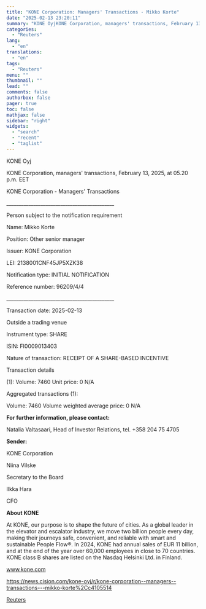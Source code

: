 ```yaml
---
title: "KONE Corporation: Managers' Transactions - Mikko Korte"
date: "2025-02-13 23:20:11"
summary: "KONE OyjKONE Corporation, managers' transactions, February 13, 2025, at 05.20 p.m. EETKONE Corporation - Managers' Transactions____________________________________________Person subject to the notification requirementName: Mikko KortePosition: Other senior managerIssuer: KONE CorporationLEI: 2138001CNF45JP5XZK38Notification type: INITIAL NOTIFICATIONReference number: 96209/4/4____________________________________________Transaction date: 2025-02-13Outside a trading venueInstrument type: SHAREISIN: FI0009013403Nature of transaction: RECEIPT OF A SHARE-BASED INCENTIVE Transaction..."
categories:
  - "Reuters"
lang:
  - "en"
translations:
  - "en"
tags:
  - "Reuters"
menu: ""
thumbnail: ""
lead: ""
comments: false
authorbox: false
pager: true
toc: false
mathjax: false
sidebar: "right"
widgets:
  - "search"
  - "recent"
  - "taglist"
---
```


KONE Oyj

KONE Corporation, managers' transactions, February 13, 2025, at 05.20 p.m. EET

KONE Corporation - Managers' Transactions

\_\_\_\_\_\_\_\_\_\_\_\_\_\_\_\_\_\_\_\_\_\_\_\_\_\_\_\_\_\_\_\_\_\_\_\_\_\_\_\_\_\_\_\_

Person subject to the notification requirement

Name: Mikko Korte

Position: Other senior manager

Issuer: KONE Corporation

LEI: 2138001CNF45JP5XZK38

Notification type: INITIAL NOTIFICATION

Reference number: 96209/4/4

\_\_\_\_\_\_\_\_\_\_\_\_\_\_\_\_\_\_\_\_\_\_\_\_\_\_\_\_\_\_\_\_\_\_\_\_\_\_\_\_\_\_\_\_

Transaction date: 2025-02-13

Outside a trading venue

Instrument type: SHARE

ISIN: FI0009013403

Nature of transaction: RECEIPT OF A SHARE-BASED INCENTIVE

Transaction details

(1): Volume: 7460 Unit price: 0 N/A

Aggregated transactions (1):

Volume: 7460 Volume weighted average price: 0 N/A

**For further information, please contact:**

Natalia Valtasaari, Head of Investor Relations, tel. +358 204 75 4705

**Sender:**

KONE Corporation

Niina Vilske

Secretary to the Board

Ilkka Hara

CFO

**About KONE**

At KONE, our purpose is to shape the future of cities. As a global leader in the elevator and escalator industry, we move two billion people every day, making their journeys safe, convenient, and reliable with smart and sustainable People Flow®. In 2024, KONE had annual sales of EUR 11 billion, and at the end of the year over 60,000 employees in close to 70 countries. KONE class B shares are listed on the Nasdaq Helsinki Ltd. in Finland.

www.kone.com

https://news.cision.com/kone-oyj/r/kone-corporation--managers--transactions---mikko-korte%2Cc4105514

[Reuters](https://www.tradingview.com/news/reuters.com,2025-02-13:newsml_WkrCFQF1:0-kone-corporation-managers-transactions-mikko-korte/)
